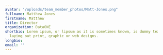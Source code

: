 ```yaml
---
avatar: "/uploads/team_member_photos/Matt-Jones.png"
fullname: Matthew Jones
firstname: Matthew
title: Director
organization: DataONE
shortbio: Lorem ipsum, or lipsum as it is sometimes known, is dummy text used in
  laying out print, graphic or web designs.
longbio:
email: ''
---
```

